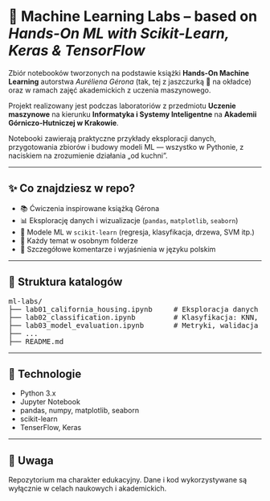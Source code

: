 # 🧠 Machine Learning Labs – based on *Hands-On ML with Scikit-Learn, Keras & TensorFlow*

Zbiór notebooków tworzonych na podstawie książki **Hands-On Machine Learning** autorstwa *Auréliena Gérona* (tak, tej z jaszczurką 🦎 na okładce) oraz w ramach zajęć akademickich z uczenia maszynowego.

Projekt realizowany jest podczas laboratoriów z przedmiotu **Uczenie maszynowe** na kierunku **Informatyka i Systemy Inteligentne** na **Akademii Górniczo-Hutniczej w Krakowie**.

Notebooki zawierają praktyczne przykłady eksploracji danych, przygotowania zbiorów i budowy modeli ML — wszystko w Pythonie, z naciskiem na zrozumienie działania „od kuchni”.

---

## ✨ Co znajdziesz w repo?

- 📚 Ćwiczenia inspirowane książką Gérona  
- 📊 Eksplorację danych i wizualizacje (`pandas`, `matplotlib`, `seaborn`)  
- 🤖 Modele ML w `scikit-learn` (regresja, klasyfikacja, drzewa, SVM itp.)  
- 📁 Każdy temat w osobnym folderze  
- 💬 Szczegółowe komentarze i wyjaśnienia w języku polskim  

---

## 📂 Struktura katalogów

<pre>
ml-labs/
├── lab01_california_housing.ipynb     # Eksploracja danych o nieruchomościach
├── lab02_classification.ipynb         # Klasyfikacja: KNN, drzewa, regresja logistyczna
├── lab03_model_evaluation.ipynb       # Metryki, walidacja krzyżowa, podział zbioru
├── ...
├── README.md
</pre>

---

## 🧰 Technologie

- Python 3.x  
- Jupyter Notebook  
- pandas, numpy, matplotlib, seaborn  
- scikit-learn  
- TenserFlow, Keras

---

## 📌 Uwaga

Repozytorium ma charakter edukacyjny. Dane i kod wykorzystywane są wyłącznie w celach naukowych i akademickich.
